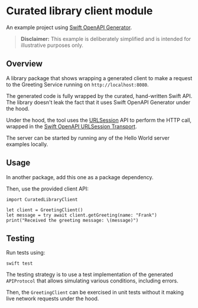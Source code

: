 # Curated library client module

An example project using [Swift OpenAPI Generator](https://github.com/apple/swift-openapi-generator).

> **Disclaimer:** This example is deliberately simplified and is intended for illustrative purposes only.

## Overview

A library package that shows wrapping a generated client to make a request to the Greeting Service running on `http://localhost:8080`.

The generated code is fully wrapped by the curated, hand-written Swift API. The library doesn't leak the fact that it uses Swift OpenAPI Generator under the hood.

Under the hood, the tool uses the [URLSession](https://developer.apple.com/documentation/foundation/urlsession) API to perform the HTTP call, wrapped in the [Swift OpenAPI URLSession Transport](https://github.com/apple/swift-openapi-urlsession).

The server can be started by running any of the Hello World server examples locally.

## Usage

In another package, add this one as a package dependency.

Then, use the provided client API:

```
import CuratedLibraryClient

let client = GreetingClient()
let message = try await client.getGreeting(name: "Frank")
print("Received the greeting message: \(message)")
```

## Testing

Run tests using:

```
swift test
```

The testing strategy is to use a test implementation of the generated `APIProtocol` that allows simulating various conditions, including errors.

Then, the `GreetingClient` can be exercised in unit tests without it making live network requests under the hood.

